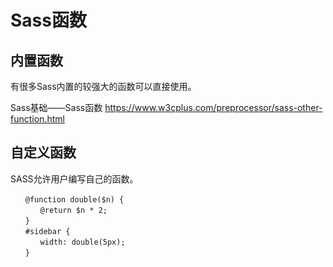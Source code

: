# Sass函数
## 内置函数
有很多Sass内置的较强大的函数可以直接使用。


Sass基础——Sass函数
https://www.w3cplus.com/preprocessor/sass-other-function.html

## 自定义函数
SASS允许用户编写自己的函数。

```
　　@function double($n) {
　　　　@return $n * 2;
　　}
　　#sidebar {
　　　　width: double(5px);
　　}
```


